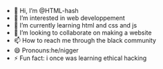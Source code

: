 - 👋 Hi, I’m @HTML-hash
- 👀 I’m interested in web developpement
- 🌱 I’m currently learning html and css and js
- 💞️ I’m looking to collaborate on making a website
- 📫 How to reach me through the black community
- 😄 Pronouns:he/nigger
- ⚡ Fun fact: i once was learning ethical hacking

<!---
HTML-hash/HTML-hash is a ✨ special ✨ repository because its `README.md` (this file) appears on your GitHub profile.
You can click the Preview link to take a look at your changes.
--->
